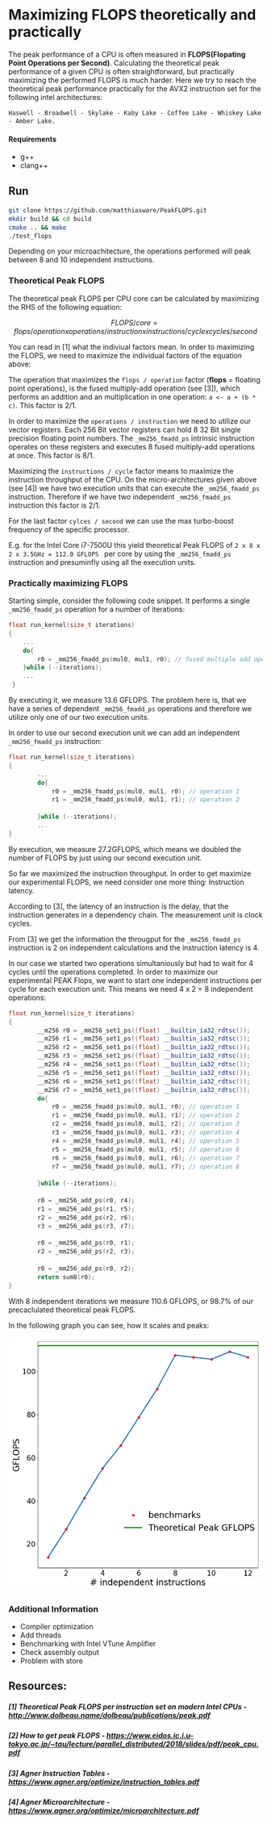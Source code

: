 # Maximizing FLOPS theoretically and practically

The peak performance of a CPU is often measured in __FLOPS(Flopating Point Operations per Second)__. Calculating the theoretical peak performance of a given CPU is often straightforward, but practically maximizing the performed FLOPS is much harder. Here we try to reach the theoretical peak performance practically for the AVX2 instruction set for the following intel architectures:

	Haswell - Broadwell - Skylake - Kaby Lake - Coffee Lake - Whiskey Lake - Amber Lake.

#### Requirements
- g++
- clang++

## Run
```sh
git clone https://github.com/matthiasware/PeakFLOPS.git
mkdir build && cd build
cmake .. && make
./test_flops
```

Depending on your microachitecture, the operations performed will peak between 8 and 10 independent instructions.

### Theoretical Peak FLOPS

The theoretical peak FLOPS per CPU core can be calculated by maximizing the RHS of the following equation:

```math
FLOPS / core =   flops / operation 
               x operations / instruction 
               x instructions / cycle 
               x  cycles / second 
```

You can read in [1] what the indiviual factors mean. In order to maximizing the FLOPS, we need to maximize the individual factors of the equation above:

The operation that maximizes the ```flops / operation``` factor (__flops__ = floating point operations), is the fused multiply-add operation (see [3]), which performs an addition and an multiplication in one operation: ```a <- a + (b * c)```. This factor is 2/1.

In order to maximize the ```operations / instruction``` we need to utilize our vector registers. Each 256 Bit vector registers can hold 8 32 Bit single precision floating point numbers. The ```_mm256_fmadd_ps``` intrinsic instruction operates on these registers and executes 8 fused multiply-add operations at once. This factor is 8/1.

Maximizing the ```instructions / cycle``` factor means to maximize the instruction throughput of the CPU. On the micro-architectures given above (see [4]) we have two execution units that can execute the ```_mm256_fmadd_ps``` instruction. Therefore if we have two independent  ```_mm256_fmadd_ps``` instruction this factor is 2/1.

For the last factor ```cylces / second``` we can use the max turbo-boost frequency of the specific processor.

E.g. for the Intel Core i7-7500U this yield theoretical Peak FLOPS of ```2 x 8 x 2 x 3.5GHz = 112.0 GFLOPS ``` per core by using the ```_mm256_fmadd_ps``` instruction and presuminfly using all the execution units.


### Practically maximizing FLOPS

Starting simple, consider the following code snippet. It performs a single ```_mm256_fmadd_ps``` operation for a number of iterations:

```c++
float run_kernel(size_t iterations)
{
	...
	do{
		r0 = _mm256_fmadd_ps(mul0, mul1, r0); // fused multiple add operation
	}while (--iterations);
	...
 }

```
By executing it, we measure 13.6 GFLOPS. The problem here is, that we have a series of dependent ```_mm256_fmadd_ps``` operations and therefore we utilize only one of our two execution units.

In order to use our second execution unit we can add an independent ```_mm256_fmadd_ps``` instruction:

```c++
float run_kernel(size_t iterations)
{
   		...
        do{
            r0 = _mm256_fmadd_ps(mul0, mul1, r0); // operation 1
            r1 = _mm256_fmadd_ps(mul0, mul1, r1); // operation 2

        }while (--iterations);
        ...
}
```
By execution, we measure 27.2GFLOPS, which means we doubled the number of FLOPS by just using our second execution unit.

So far we maximized the instruction throughput. In order to get maximize our experimental FLOPS, we need consider one more thing: Instruction latency.

According to [3], the latency of an instruction is the delay, that the instruction generates in a dependency chain. The measurement unit is clock cycles.

From [3] we get the information the througput for the ```_mm256_fmadd_ps``` instruction is 2 on independent calculations and the instruction latency is 4.

In our case we started two operations simultaniously but had to wait for 4 cycles until the operations completed.
In order to maximize our experimental PEAK Flops, we want to start one independent instructions per cycle for each execution unit. This means we need 4 x 2 = 8 independent operations:

```c++
float run_kernel(size_t iterations)
{
        __m256 r0 = _mm256_set1_ps((float) __builtin_ia32_rdtsc());
        __m256 r1 = _mm256_set1_ps((float) __builtin_ia32_rdtsc());
        __m256 r2 = _mm256_set1_ps((float) __builtin_ia32_rdtsc());
        __m256 r3 = _mm256_set1_ps((float) __builtin_ia32_rdtsc());
        __m256 r4 = _mm256_set1_ps((float) __builtin_ia32_rdtsc());
        __m256 r5 = _mm256_set1_ps((float) __builtin_ia32_rdtsc());
        __m256 r6 = _mm256_set1_ps((float) __builtin_ia32_rdtsc());
        __m256 r7 = _mm256_set1_ps((float) __builtin_ia32_rdtsc());
        do{
            r0 = _mm256_fmadd_ps(mul0, mul1, r0); // operation 1
            r1 = _mm256_fmadd_ps(mul0, mul1, r1); // operation 2
            r2 = _mm256_fmadd_ps(mul0, mul1, r2); // operation 3
            r3 = _mm256_fmadd_ps(mul0, mul1, r3); // operation 4
            r4 = _mm256_fmadd_ps(mul0, mul1, r4); // operation 5
            r5 = _mm256_fmadd_ps(mul0, mul1, r5); // operation 6
            r6 = _mm256_fmadd_ps(mul0, mul1, r6); // operation 7
            r7 = _mm256_fmadd_ps(mul0, mul1, r7); // operation 8

        }while (--iterations);

        r0 = _mm256_add_ps(r0, r4);
        r1 = _mm256_add_ps(r1, r5);
        r2 = _mm256_add_ps(r2, r6);
        r3 = _mm256_add_ps(r3, r7);

        r0 = _mm256_add_ps(r0, r1);
        r2 = _mm256_add_ps(r2, r3);

        r0 = _mm256_add_ps(r0, r2);
        return sum8(r0);
}
```

With 8 independent iterations we measure 110.6 GFLOPS, or 98.7% of our precaclulated theoretical peak FLOPS.

In the following graph you can see, how it scales and peaks:

![Alt text](peak_flops.png?raw=true)


### Additional Information
- Compiler optimization
- Add threads
- Benchmarking with Intel VTune Amplifier
- Check assembly output
- Problem with store

## Resources:
##### [1] Theoretical Peak FLOPS per instruction set on modern Intel CPUs - http://www.dolbeau.name/dolbeau/publications/peak.pdf
##### [2] How to get peak FLOPS - https://www.eidos.ic.i.u-tokyo.ac.jp/~tau/lecture/parallel_distributed/2018/slides/pdf/peak_cpu.pdf
##### [3] Agner Instruction Tables - https://www.agner.org/optimize/instruction_tables.pdf
##### [4] Agner Microarchitecture -  https://www.agner.org/optimize/microarchitecture.pdf 


